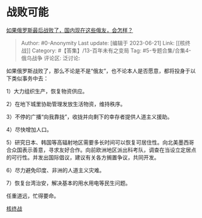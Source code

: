 # 战败可能
[如果俄罗斯最后战败了，国内现在这些俄友，会怎样？](https://www.zhihu.com/question/603168500/answer/3083000856)

> Author: #0-Anonymity
> Last update: [编辑于 2023-06-21]
> Link: [[核终战]]
> Category: #【答集】/13-百年未有之变局
> Tag: #5-专题合集/合集4-俄乌战争
> 评论区:
> 泛讨论:

如果俄罗斯战败了，那么不论是不是“俄友”，也不论本人是否愿意，都将投身于以下类似事务中去：

1）大力组织生产，恢复物资供应。

2）在地下城里协助管理发放生活物资，维持秩序。

3）不停的广播“向我靠拢”，收拢并向剩下的幸存者提供人道主义援助。

4）尽快增加人口。

5）研究日本、韩国等高辐射地区需要多长时间可以恢复可居住性。向北美墨西哥合众国表示善意，寻求友好合作。向前欧洲地区派出科考队，调查在当设立定居点的可行性。并发出国际倡议，建议有关各方搁置争议，共同开发。

6）尽力避免印度、非洲的人道主义灾难。

7）恢复台湾治安，解决基本的用水用电等民生问题。

任重道远，忙得要命。

[核终战](https://zhuanlan.zhihu.com/p/484578437)
